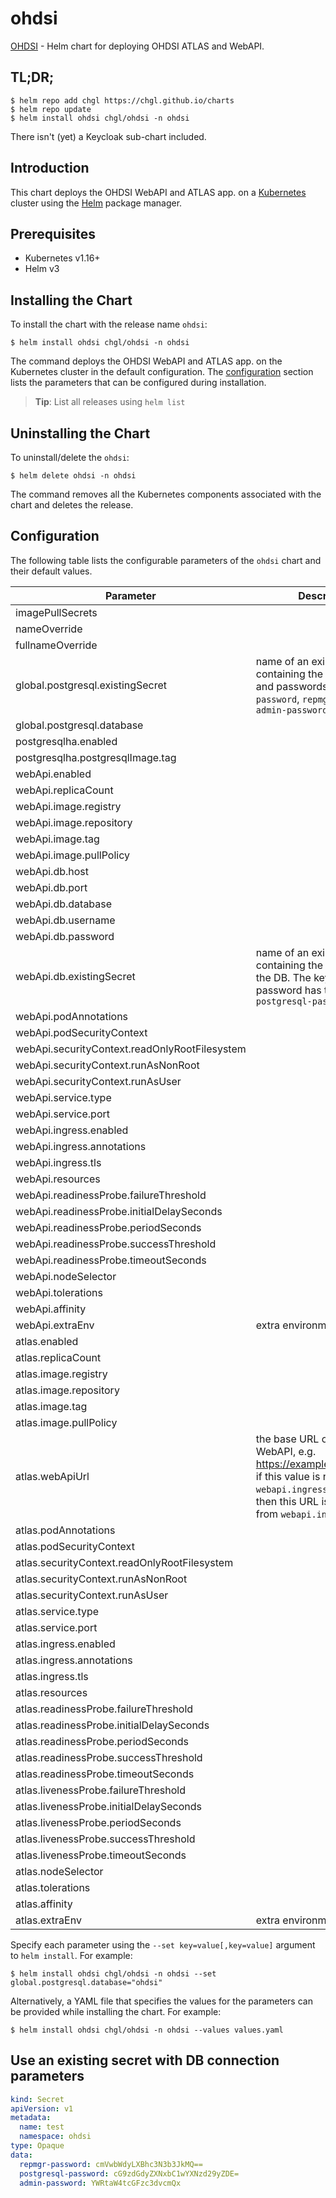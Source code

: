 # ohdsi

[OHDSI](https://github.com/OHDSI) - Helm chart for deploying OHDSI ATLAS and WebAPI.

## TL;DR;

```console
$ helm repo add chgl https://chgl.github.io/charts
$ helm repo update
$ helm install ohdsi chgl/ohdsi -n ohdsi
```

There isn't (yet) a Keycloak sub-chart included.

## Introduction

This chart deploys the OHDSI WebAPI and ATLAS app. on a [Kubernetes](http://kubernetes.io) cluster using the [Helm](https://helm.sh) package manager.

## Prerequisites

- Kubernetes v1.16+
- Helm v3

## Installing the Chart

To install the chart with the release name `ohdsi`:

```console
$ helm install ohdsi chgl/ohdsi -n ohdsi
```

The command deploys the OHDSI WebAPI and ATLAS app. on the Kubernetes cluster in the default configuration. The [configuration](#configuration) section lists the parameters that can be configured during installation.

> **Tip**: List all releases using `helm list`

## Uninstalling the Chart

To uninstall/delete the `ohdsi`:

```console
$ helm delete ohdsi -n ohdsi
```

The command removes all the Kubernetes components associated with the chart and deletes the release.

## Configuration

The following table lists the configurable parameters of the `ohdsi` chart and their default values.

| Parameter                                     | Description                                                                                                                                                                      | Default             |
| --------------------------------------------- | -------------------------------------------------------------------------------------------------------------------------------------------------------------------------------- | ------------------- |
| imagePullSecrets                              |                                                                                                                                                                                  | `[]`                |
| nameOverride                                  |                                                                                                                                                                                  | `""`                |
| fullnameOverride                              |                                                                                                                                                                                  | `""`                |
| global.postgresql.existingSecret              | name of an existing secret containing the following keys and passwords: `postgresql-password`, `repmgr-password`, `admin-password`                                               | `""`                |
| global.postgresql.database                    |                                                                                                                                                                                  | `"ohdsi"`           |
| postgresqlha.enabled                          |                                                                                                                                                                                  | `true`              |
| postgresqlha.postgresqlImage.tag              |                                                                                                                                                                                  | `13.1.0`            |
| webApi.enabled                                |                                                                                                                                                                                  | `true`              |
| webApi.replicaCount                           |                                                                                                                                                                                  | `1`                 |
| webApi.image.registry                         |                                                                                                                                                                                  | `ghcr.io`           |
| webApi.image.repository                       |                                                                                                                                                                                  | `chgl/ohdsi/webapi` |
| webApi.image.tag                              |                                                                                                                                                                                  | `2.8.0-snapshot`    |
| webApi.image.pullPolicy                       |                                                                                                                                                                                  | `Always`            |
| webApi.db.host                                |                                                                                                                                                                                  | `"db"`              |
| webApi.db.port                                |                                                                                                                                                                                  | `5432`              |
| webApi.db.database                            |                                                                                                                                                                                  | `"ohdsi"`           |
| webApi.db.username                            |                                                                                                                                                                                  | `"postgres"`        |
| webApi.db.password                            |                                                                                                                                                                                  | `"postgres"`        |
| webApi.db.existingSecret                      | name of an existing secret containing the password to the DB. The key for the password has to be `postgresql-password`                                                           | `""`                |
| webApi.podAnnotations                         |                                                                                                                                                                                  | `{}`                |
| webApi.podSecurityContext                     |                                                                                                                                                                                  | `{}`                |
| webApi.securityContext.readOnlyRootFilesystem |                                                                                                                                                                                  | `false`             |
| webApi.securityContext.runAsNonRoot           |                                                                                                                                                                                  | `true`              |
| webApi.securityContext.runAsUser              |                                                                                                                                                                                  | `101`               |
| webApi.service.type                           |                                                                                                                                                                                  | `ClusterIP`         |
| webApi.service.port                           |                                                                                                                                                                                  | `8080`              |
| webApi.ingress.enabled                        |                                                                                                                                                                                  | `false`             |
| webApi.ingress.annotations                    |                                                                                                                                                                                  | `{}`                |
| webApi.ingress.tls                            |                                                                                                                                                                                  | `[]`                |
| webApi.resources                              |                                                                                                                                                                                  | `{}`                |
| webApi.readinessProbe.failureThreshold        |                                                                                                                                                                                  | `5`                 |
| webApi.readinessProbe.initialDelaySeconds     |                                                                                                                                                                                  | `45`                |
| webApi.readinessProbe.periodSeconds           |                                                                                                                                                                                  | `15`                |
| webApi.readinessProbe.successThreshold        |                                                                                                                                                                                  | `1`                 |
| webApi.readinessProbe.timeoutSeconds          |                                                                                                                                                                                  | `15`                |
| webApi.nodeSelector                           |                                                                                                                                                                                  | `{}`                |
| webApi.tolerations                            |                                                                                                                                                                                  | `[]`                |
| webApi.affinity                               |                                                                                                                                                                                  | `{}`                |
| webApi.extraEnv                               | extra environment variables                                                                                                                                                      | `[]`                |
| atlas.enabled                                 |                                                                                                                                                                                  | `true`              |
| atlas.replicaCount                            |                                                                                                                                                                                  | `1`                 |
| atlas.image.registry                          |                                                                                                                                                                                  | `ghcr.io`           |
| atlas.image.repository                        |                                                                                                                                                                                  | `chgl/ohdsi/atlas`  |
| atlas.image.tag                               |                                                                                                                                                                                  | `2.8.0`             |
| atlas.image.pullPolicy                        |                                                                                                                                                                                  | `Always`            |
| atlas.webApiUrl                               | the base URL of the OHDSI WebAPI, e.g. https://example.com/WebAPI if this value is not set but `webapi.ingress.enabled=true`, then this URL is constructed from `webapi.ingress` | `""`                |
| atlas.podAnnotations                          |                                                                                                                                                                                  | `{}`                |
| atlas.podSecurityContext                      |                                                                                                                                                                                  | `{}`                |
| atlas.securityContext.readOnlyRootFilesystem  |                                                                                                                                                                                  | `false`             |
| atlas.securityContext.runAsNonRoot            |                                                                                                                                                                                  | `true`              |
| atlas.securityContext.runAsUser               |                                                                                                                                                                                  | `101`               |
| atlas.service.type                            |                                                                                                                                                                                  | `ClusterIP`         |
| atlas.service.port                            |                                                                                                                                                                                  | `8080`              |
| atlas.ingress.enabled                         |                                                                                                                                                                                  | `false`             |
| atlas.ingress.annotations                     |                                                                                                                                                                                  | `{}`                |
| atlas.ingress.tls                             |                                                                                                                                                                                  | `[]`                |
| atlas.resources                               |                                                                                                                                                                                  | `{}`                |
| atlas.readinessProbe.failureThreshold         |                                                                                                                                                                                  | `5`                 |
| atlas.readinessProbe.initialDelaySeconds      |                                                                                                                                                                                  | `30`                |
| atlas.readinessProbe.periodSeconds            |                                                                                                                                                                                  | `15`                |
| atlas.readinessProbe.successThreshold         |                                                                                                                                                                                  | `1`                 |
| atlas.readinessProbe.timeoutSeconds           |                                                                                                                                                                                  | `15`                |
| atlas.livenessProbe.failureThreshold          |                                                                                                                                                                                  | `5`                 |
| atlas.livenessProbe.initialDelaySeconds       |                                                                                                                                                                                  | `30`                |
| atlas.livenessProbe.periodSeconds             |                                                                                                                                                                                  | `15`                |
| atlas.livenessProbe.successThreshold          |                                                                                                                                                                                  | `1`                 |
| atlas.livenessProbe.timeoutSeconds            |                                                                                                                                                                                  | `15`                |
| atlas.nodeSelector                            |                                                                                                                                                                                  | `{}`                |
| atlas.tolerations                             |                                                                                                                                                                                  | `[]`                |
| atlas.affinity                                |                                                                                                                                                                                  | `{}`                |
| atlas.extraEnv                                | extra environment variables                                                                                                                                                      | `[]`                |

Specify each parameter using the `--set key=value[,key=value]` argument to `helm install`. For example:

```console
$ helm install ohdsi chgl/ohdsi -n ohdsi --set global.postgresql.database="ohdsi"
```

Alternatively, a YAML file that specifies the values for the parameters can be provided while
installing the chart. For example:

```console
$ helm install ohdsi chgl/ohdsi -n ohdsi --values values.yaml
```

## Use an existing secret with DB connection parameters

```yaml
kind: Secret
apiVersion: v1
metadata:
  name: test
  namespace: ohdsi
type: Opaque
data:
  repmgr-password: cmVwbWdyLXBhc3N3b3JkMQ==
  postgresql-password: cG9zdGdyZXNxbC1wYXNzd29yZDE=
  admin-password: YWRtaW4tcGFzc3dvcmQx
```
